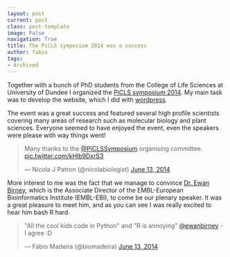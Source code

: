 ```yaml
---
layout: post
current: post
class: post-template
image: False
navigation: True
title: The PiCLS symposium 2014 was a success
author: fabio
tags:
- Archived
---
```


Together with a bunch of PhD students from the College of Life Sciences at University of Dundee I organized the [PiCLS symposium 2014](http://piclssymposium.org/2014/). My main task was to develop the website, which I did with [wordpress](https://wordpress.org/).

The event was a great success and featured several high profile scientists covering many areas of research such as molecular biology and plant sciences. Everyone seemed to have enjoyed the event, even the speakers were please with way things went!

<blockquote class="twitter-tweet tw-align-center" lang="en"><p lang="en" dir="ltr">Many thanks to the <a href="https://twitter.com/PiCLSSymposium">@PiCLSSymposium</a> organising committee. <a href="http://t.co/kHlb9DxrS3">pic.twitter.com/kHlb9DxrS3</a></p>&mdash; Nicola J Patron (@nicolabiologist) <a href="https://twitter.com/nicolabiologist/status/477551047788204032">June 13, 2014</a></blockquote>
<script async src="//platform.twitter.com/widgets.js" charset="utf-8"></script>

More interest to me was the fact that we manage to convince [Dr. Ewan Birney](https://www.ebi.ac.uk/~birney/), which is the  Associate Director of the EMBL-European Bioinformatics Institute (EMBL-EBI), to come be our plenary speaker. 
It was a great pleasure to meet him, and as you can see I was really excited to hear him bash R hard.

<blockquote class="twitter-tweet tw-align-center" lang="en"><p lang="en" dir="ltr">&quot;All the cool kids code in Python&quot; and &quot;R is annoying&quot; <a href="https://twitter.com/ewanbirney">@ewanbirney</a> - I agree :D</p>&mdash; Fábio Madeira (@biomadeira) <a href="https://twitter.com/biomadeira/status/477452428615614464">June 13, 2014</a></blockquote>
<script async src="//platform.twitter.com/widgets.js" charset="utf-8"></script>